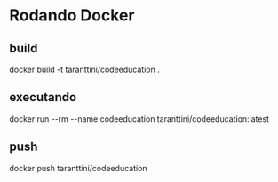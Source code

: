 # Rodando Docker

## build

docker build -t taranttini/codeeducation .

## executando

docker run --rm --name codeeducation taranttini/codeeducation:latest

## push

docker push taranttini/codeeducation

